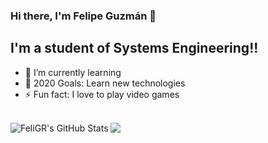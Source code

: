### Hi there, I'm Felipe Guzmán 👋

## I'm a student of Systems Engineering!!

- 🌱 I’m currently learning
- 🥅 2020 Goals: Learn new technologies
- ⚡ Fun fact: I love to play video games

<br>
<a href="https://github.com/FeliGR">
  <img align="left" alt="FeliGR's GitHub Stats" src="https://github-readme-stats.codestackr.vercel.app/api?username=FeliGR&show_icons=true&hide_border=true&theme=highcontrast" />
</a>
<a href="https://github.com/FeliGR">
  <img align="left" src="https://github-readme-stats.vercel.app/api/top-langs/?username=FeliGR&layout=compact" />
</a>